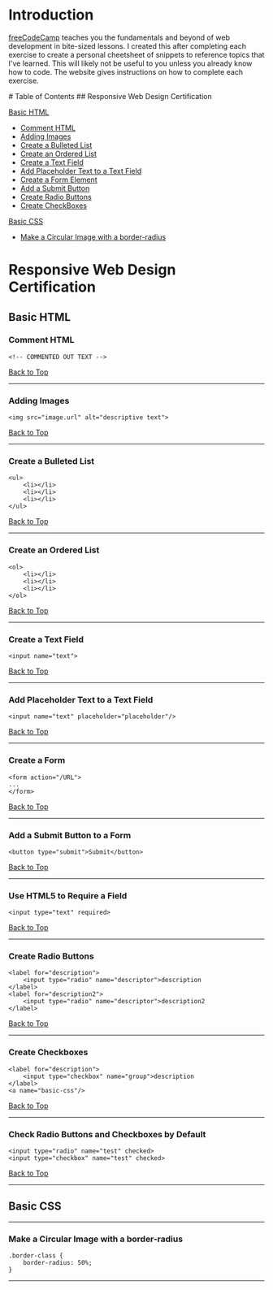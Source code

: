 # Introduction
[freeCodeCamp](https://learn.freecodecamp.org/) teaches you the fundamentals and beyond of web development in bite-sized lessons. I created this after completing each exercise to create a personal cheetsheet of snippets to reference topics that I've learned. This will likely not be useful to you unless you already know how to code. The website gives instructions on how to complete each exercise. 

<a name="home"/>
# Table of Contents
## Responsive Web Design Certification

[Basic HTML](#basic-html)

* [Comment HTML](#rwd-html-comment)
* [Adding Images](#rwd-html-images)
* [Create a Bulleted List](#rwd-html-unordered-list)
* [Create an Ordered List](#rwd-html-ordered-list)
* [Create a Text Field](#rwd-html-text-field)
* [Add Placeholder Text to a Text Field](#rwd-html-text-field-placeholder)
* [Create a Form Element](#rwd-html-form)
* [Add a Submit Button](#rwd-html-submit)
* [Create Radio Buttons](#rwd-html-radio)
* [Create CheckBoxes](#rwd-html-checkboxes)

[Basic CSS](#basic-css) 

* [Make a Circular Image with a border-radius](#rwd-css-circ)


# Responsive Web Design Certification

<a name="basic-html"/>

## Basic HTML

<a name="rwd-html-comment"/>

### Comment HTML
```
<!-- COMMENTED OUT TEXT -->
```
[Back to Top](#home)

---

<a name="rwd-html-images"/>

### Adding Images
```
<img src="image.url" alt="descriptive text">
```
[Back to Top](#home)

---

<a name="rwd-html-unordered-list"/>

### Create a Bulleted List
```
<ul>
    <li></li>
    <li></li>
    <li></li>
</ul>
```
[Back to Top](#home)

---

<a name="rwd-html-ordered-list"/>

### Create an Ordered List
```
<ol>
    <li></li>
    <li></li>
    <li></li>
</ol>
```
[Back to Top](#home)

---

<a name="rwd-html-text-field"/>

### Create a Text Field
```
<input name="text">
```
[Back to Top](#home)

---

<a name="rwd-html-text-field-placeholder"/>

### Add Placeholder Text to a Text Field
```
<input name="text" placeholder="placeholder"/>
```
[Back to Top](#home)

---

<a name="rwd-html-form"/>

### Create a Form
```
<form action="/URL">
...
</form>
```
[Back to Top](#home)

---

<a name="rwd-html-submit"/>

### Add a Submit Button to a Form
```
<button type="submit">Submit</button>
```
[Back to Top](#home)

---

<a name="rwd-html-required"/>

### Use HTML5 to Require a Field
```
<input type="text" required>
```
[Back to Top](#home)

---

<a name="rwd-html-radio"/>

### Create Radio Buttons
```
<label for="description">
    <input type="radio" name="descriptor">description
</label>
<label for="description2">
    <input type="radio" name="descriptor">description2
</label>
```
[Back to Top](#home)

----

<a name="rwd-html-checkboxes"/>

### Create Checkboxes
```
<label for="description">
    <input type="checkbox" name="group">description
</label>
<a name="basic-css"/>
```
[Back to Top](#home)

---

<a name="rwd-html-radiocheck-default"/>

### Check Radio Buttons and Checkboxes by Default
```
<input type="radio" name="test" checked>
<input type="checkbox" name="test" checked>
```
[Back to Top](#home)

---

## Basic CSS
---

<a name="rwd-css-circ"/>

### Make a Circular Image with a border-radius

```
.border-class {
    border-radius: 50%;
}
```

---